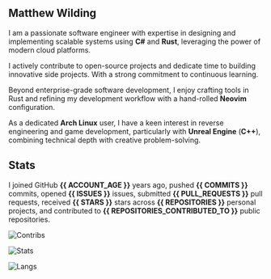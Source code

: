 ## Matthew Wilding

I am a passionate software engineer with expertise in designing and implementing scalable systems using **C#** and **Rust**, leveraging the power of modern cloud platforms.

I actively contribute to open-source projects and dedicate time to building innovative side projects. With a strong commitment to continuous learning.

Beyond enterprise-grade software development, I enjoy crafting tools in Rust and refining my development workflow with a hand-rolled **Neovim** configuration.

As a dedicated **Arch Linux** user, I have a keen interest in reverse engineering and game development, particularly with **Unreal Engine** (**C++**), combining technical depth with creative problem-solving.

## Stats

I joined GitHub **{{ ACCOUNT_AGE }}** years ago, pushed **{{ COMMITS }}** commits, opened **{{ ISSUES }}** issues, submitted **{{ PULL_REQUESTS }}** pull requests, received **{{ STARS }}** stars across **{{ REPOSITORIES }}** personal projects, and contributed to **{{ REPOSITORIES_CONTRIBUTED_TO }}** public repositories.

![Contribs](https://github-contributor-stats.vercel.app/api?username=mbwilding&theme=tokyonight&hide_border=true)

![Stats](https://github-readme-stats.vercel.app/api?username=mbwilding&show_icons=true&theme=tokyonight&hide_border=true)

![Langs](https://github-readme-stats.vercel.app/api/top-langs/?username=mbwilding&layout=donut&theme=tokyonight&hide_border=true)
